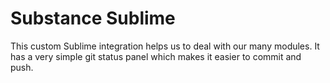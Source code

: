 Substance Sublime
=================


This custom Sublime integration helps us to deal with our many modules.
It has a very simple git status panel which makes it easier to commit and push.
